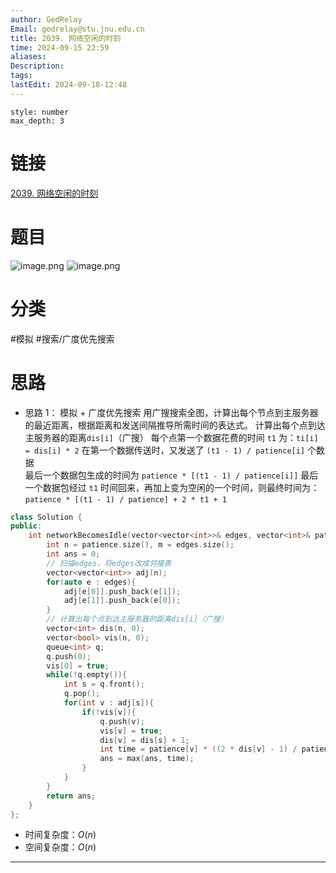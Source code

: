 ```yaml
---
author: GedRelay
Email: gedrelay@stu.jnu.edu.cn
title: 2039. 网络空闲的时刻
time: 2024-09-15 22:59
aliases: 
Description: 
tags: 
lastEdit: 2024-09-18-12:48
---
```


```toc
style: number
max_depth: 3
```

# 链接
[2039. 网络空闲的时刻](https://leetcode.cn/problems/the-time-when-the-network-becomes-idle/) 

# 题目
![image.png](https://ged-pic-bed.oss-cn-guangzhou.aliyuncs.com/img/202409152259346.png)
![image.png](https://ged-pic-bed.oss-cn-guangzhou.aliyuncs.com/img/202409152259094.png)


# 分类
#模拟 #搜索/广度优先搜索 

# 思路
- 思路 1：
模拟 + 广度优先搜索
用广搜搜索全图，计算出每个节点到主服务器的最近距离，根据距离和发送间隔推导所需时间的表达式。
计算出每个点到达主服务器的距离`dis[i]`（广搜）
每个点第一个数据花费的时间 `t1` 为：`ti[i] = dis[i] * 2` 
在第一个数据传送时，又发送了 `(t1 - 1) / patience[i]` 个数据  
最后一个数据包生成的时间为 `patience * [(t1 - 1) / patience[i]]` 
最后一个数据包经过 `t1` 时间回来，再加上变为空闲的一个时间，则最终时间为： 
`patience * [(t1 - 1) / patience] + 2 * t1 + 1`


```cpp
class Solution {
public:
    int networkBecomesIdle(vector<vector<int>>& edges, vector<int>& patience) {
        int n = patience.size(), m = edges.size();
        int ans = 0;
        // 扫描edges，将edges改成邻接表
        vector<vector<int>> adj(n);
        for(auto e : edges){
            adj[e[0]].push_back(e[1]);
            adj[e[1]].push_back(e[0]);
        }
        // 计算出每个点到达主服务器的距离dis[i]（广搜）
        vector<int> dis(n, 0);
        vector<bool> vis(n, 0);
        queue<int> q;
        q.push(0);
        vis[0] = true;
        while(!q.empty()){
            int s = q.front();
            q.pop();
            for(int v : adj[s]){
                if(!vis[v]){
                    q.push(v);
                    vis[v] = true;
                    dis[v] = dis[s] + 1;
                    int time = patience[v] * ((2 * dis[v] - 1) / patience[v]) + 2 * dis[v] + 1;
                    ans = max(ans, time);
                }
            }
        }
        return ans;
    }
};
```


- 时间复杂度：${O\left( n \right)  }$ 
- 空间复杂度：${O\left( n \right)  }$ 


---


